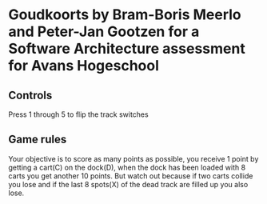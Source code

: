 # Goudkoorts by Bram-Boris Meerlo and Peter-Jan Gootzen for a Software Architecture assessment for Avans Hogeschool

## Controls
Press 1 through 5 to flip the track switches

## Game rules
Your objective is to score as many points as possible, you receive 1 point by getting a cart(C) on the dock(D), when the dock has been loaded with 8 carts you get another 10 points. But watch out because if two carts collide you lose and if the last 8 spots(X) of the dead track are filled up you also lose.
